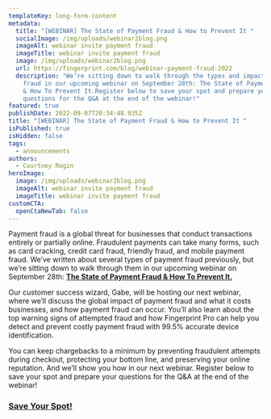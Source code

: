 ```yaml
---
templateKey: long-form-content
metadata:
  title: "[WEBINAR] The State of Payment Fraud & How to Prevent It "
  socialImage: /img/uploads/webinar2blog.png
  imageAlt: webinar invite payment fraud
  imageTitle: webinar invite payment fraud
  image: /img/uploads/webinar2blog.png
  url: https://fingerprint.com/blog/webinar-payment-fraud-2022
  description: "We’re sitting down to walk through the types and impact of payment
    fraud in our upcoming webinar on September 28th: The State of Payment Fraud
    & How To Prevent It.Register below to save your spot and prepare your
    questions for the Q&A at the end of the webinar!"
featured: true
publishDate: 2022-09-07T20:34:48.935Z
title: "[WEBINAR] The State of Payment Fraud & How to Prevent It "
isPublished: true
isHidden: false
tags:
  - announcements
authors:
  - Courtney Rogin
heroImage:
  image: /img/uploads/webinar2blog.png
  imageAlt: webinar invite payment fraud
  imageTitle: webinar invite payment fraud
customCTA:
  openCtaNewTab: false
---
```

Payment fraud is a global threat for businesses that conduct transactions entirely or partially online. Fraudulent payments can take many forms, such as card cracking, credit card fraud, friendly fraud, and mobile payment fraud. We’ve written about several types of payment fraud previously, but we’re sitting down to walk through them in our upcoming webinar on September 28th: **[The State of Payment Fraud & How To Prevent It.](https://try.fingerprint.com/webinar-state-of-payment-fraud)**

Our customer success wizard, Gabe, will be hosting our next webinar, where we’ll discuss the global impact of payment fraud and what it costs businesses, and how payment fraud can occur. You’ll also learn about the top warning signs of attempted fraud and how Fingerprint Pro can help you detect and prevent costly payment fraud with 99.5% accurate device identification. 

You can keep chargebacks to a minimum by preventing fraudulent attempts during checkout, protecting your bottom line, and preserving your online reputation. And we’ll show you how in our next webinar. Register below to save your spot and prepare your questions for the Q&A at the end of the webinar!

### [Save Your Spot!](https://try.fingerprint.com/webinar-state-of-payment-fraud)